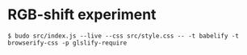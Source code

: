 # RGB-shift experiment

```shell
$ budo src/index.js --live --css src/style.css -- -t babelify -t browserify-css -p glslify-require
```
